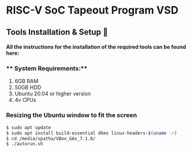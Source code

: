 # RISC-V SoC Tapeout Program VSD

## Tools Installation & Setup 🔨
#### All the instructions for the installation of the required tools can be found here:

### ** System Requirements:**
1. 6GB RAM
2. 50GB HDD
3. Ubuntu 20.04 or higher version
4. 4v CPUs

### **Resizing the Ubuntu window to fit the screen**
```bash
$ sudo apt update
$ sudo apt install build-essential dkms linux-headers-$(uname -r)
$ cd /media/spatha/VBox_GAs_7.1.8/
$ ./autorun.sh
```



